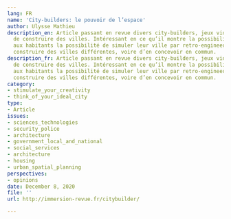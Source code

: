 ```yaml
---
lang: FR
name: 'City-builders: le pouvoir de l’espace'
author: Ulysse Mathieu
description_en: Article passant en revue divers city-builders, jeux video permettant
  de construire des villes. Intéressant en ce qu’il montre la possibilité de donner
  aux habitants la possibilité de simuler leur ville par retro-engineering, ou de
  construire des villes différentes, voire d’en concevoir en commun.
description_fr: Article passant en revue divers city-builders, jeux video permettant
  de construire des villes. Intéressant en ce qu’il montre la possibilité de donner
  aux habitants la possibilité de simuler leur ville par retro-engineering, ou de
  construire des villes différentes, voire d’en concevoir en commun.
category:
- stimulate_your_creativity
- think_of_your_ideal_city
type:
- Article
issues:
- sciences_technologies
- security_police
- architecture
- government_local_and_national
- social_services
- architecture
- housing
- urban_spatial_planning
perspectives:
- opinions
date: December 8, 2020
file: ''
url: http://immersion-revue.fr/citybuilder/

---
```

